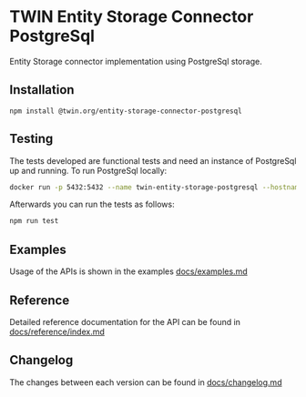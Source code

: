 # TWIN Entity Storage Connector PostgreSql

Entity Storage connector implementation using PostgreSql storage.

## Installation

```shell
npm install @twin.org/entity-storage-connector-postgresql
```

## Testing

The tests developed are functional tests and need an instance of PostgreSql up and running. To run PostgreSql locally:

```sh
docker run -p 5432:5432 --name twin-entity-storage-postgresql --hostname postgres -e POSTGRES_USER=postgres -e POSTGRES_PASSWORD=password -d postgres
```

Afterwards you can run the tests as follows:

```sh
npm run test
```

## Examples

Usage of the APIs is shown in the examples [docs/examples.md](docs/examples.md)

## Reference

Detailed reference documentation for the API can be found in [docs/reference/index.md](docs/reference/index.md)

## Changelog

The changes between each version can be found in [docs/changelog.md](docs/changelog.md)
